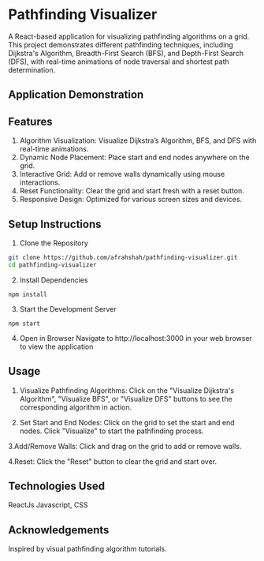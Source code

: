 # Pathfinding Visualizer

A React-based application for visualizing pathfinding algorithms on a grid. This project demonstrates different pathfinding techniques, including Dijkstra's Algorithm, Breadth-First Search (BFS), and Depth-First Search (DFS), with real-time animations of node traversal and shortest path determination.

## Application Demonstration


## Features

1.  Algorithm Visualization: Visualize Dijkstra’s Algorithm, BFS, and DFS with real-time            animations.
2.  Dynamic Node Placement: Place start and end nodes anywhere on the grid.
3.  Interactive Grid: Add or remove walls dynamically using mouse interactions.
4.  Reset Functionality: Clear the grid and start fresh with a reset button.
5.  Responsive Design: Optimized for various screen sizes and devices.

## Setup Instructions

1. Clone the Repository
```bash
git clone https://github.com/afrahshah/pathfinding-visualizer.git
cd pathfinding-visualizer
```
2. Install Dependencies
```
npm install
```
3. Start the Development Server
```
npm start
```
4. Open in Browser
Navigate to http://localhost:3000 in your web browser to view the application

## Usage

1. Visualize Pathfinding Algorithms: Click on the "Visualize Dijkstra's Algorithm", "Visualize BFS", or "Visualize DFS" buttons to see the corresponding algorithm in action.

2. Set Start and End Nodes: Click on the grid to set the start and end nodes. Click "Visualize" to start the pathfinding process.

3.Add/Remove Walls: Click and drag on the grid to add or remove walls.

4.Reset: Click the "Reset" button to clear the grid and start over.

## Technologies Used

ReactJs Javascript, CSS

## Acknowledgements

Inspired by visual pathfinding algorithm tutorials.

